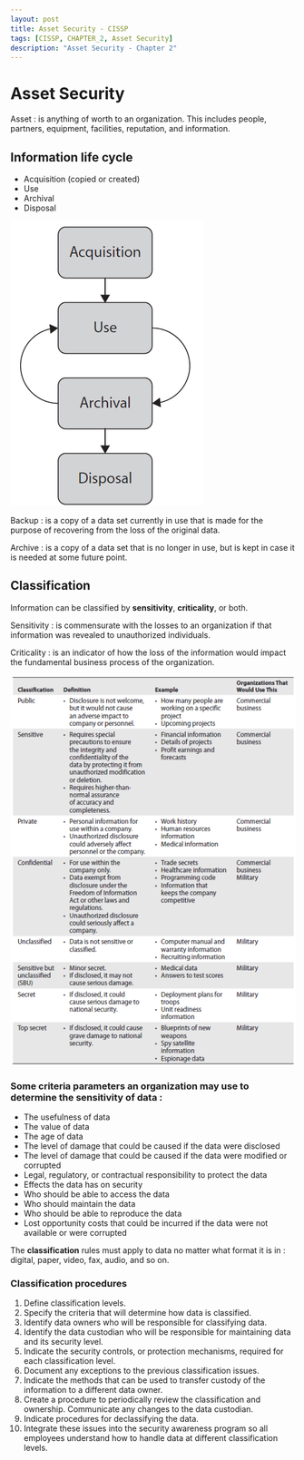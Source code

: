 ```yaml
---
layout: post
title: Asset Security - CISSP
tags: [CISSP, CHAPTER_2, Asset Security]
description: "Asset Security - Chapter 2"
---
```


# Asset Security

Asset : is anything of worth to an organization. This includes people, partners, equipment, facilities, reputation, and information. 

## Information life cycle

- Acquisition (copied or created)
- Use
- Archival
- Disposal

![](/assets/imgs/CISSP/CH02/one.PNG)

Backup : is a copy of a data set currently in use that is made for the purpose of recovering from the loss of the original data.

Archive : is a copy of a data set that is no longer in use, but is kept in case it is needed at some future point.

## Classification

Information can be classified by **sensitivity**, **criticality**, or both.

Sensitivity : is commensurate with the losses to an organization if that information was revealed to unauthorized individuals. 

Criticality : is an indicator of how the loss of the information would impact the fundamental business process of the organization.

![](/assets/imgs/CISSP/CH02/two.PNG)

### Some criteria parameters an organization may use to determine the sensitivity of data :

- The usefulness of data
- The value of data
- The age of data
- The level of damage that could be caused if the data were disclosed
- The level of damage that could be caused if the data were modified or corrupted 
- Legal, regulatory, or contractual responsibility to protect the data
- Effects the data has on security
- Who should be able to access the data
- Who should maintain the data
- Who should be able to reproduce the data
- Lost opportunity costs that could be incurred if the data were not available or were corrupted

The **classification** rules must apply to data no matter what format it is in : digital, paper, video, fax, audio, and so on.

### Classification procedures

1. Define classification levels.
2. Specify the criteria that will determine how data is classified.
3. Identify data owners who will be responsible for classifying data.
4. Identify the data custodian who will be responsible for maintaining data and its security level.
5. Indicate the security controls, or protection mechanisms, required for each classification level.
6. Document any exceptions to the previous classification issues.
7. Indicate the methods that can be used to transfer custody of the information to a different data owner.
8. Create a procedure to periodically review the classification and ownership. Communicate any changes to the data custodian.
9. Indicate procedures for declassifying the data.
10. Integrate these issues into the security awareness program so all employees understand how to handle data at different classification levels.